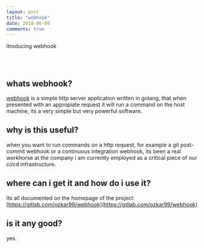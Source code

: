 ```yaml
---
layout: post
title: "webhook"
date: 2018-06-09
comments: true
---
```


<p class="intro"><span class="dropcap">I</span>troducing webhook</p>

<br />
<br />

## whats webhook?
[webhook](https://gitlab.com/ozkar99/webhook) is a simple http server application written in golang, that when presented with an appropiate request it will run a command on the host machine, its a very simple but very powerful software.

## why is this useful?
when you want to run commands on a http request, for example a git post-commit webhook or a continuous integration webhook, its been a real workhorse at the company i am currently employed as a critical piece of our ci/cd infrastructure.

## where can i get it and how do i use it?
Its all documented on the homepage of the project: [https://gitlab.com/ozkar99/webhook](https://gitlab.com/ozkar99/webhook)

## is it any good?
yes.
